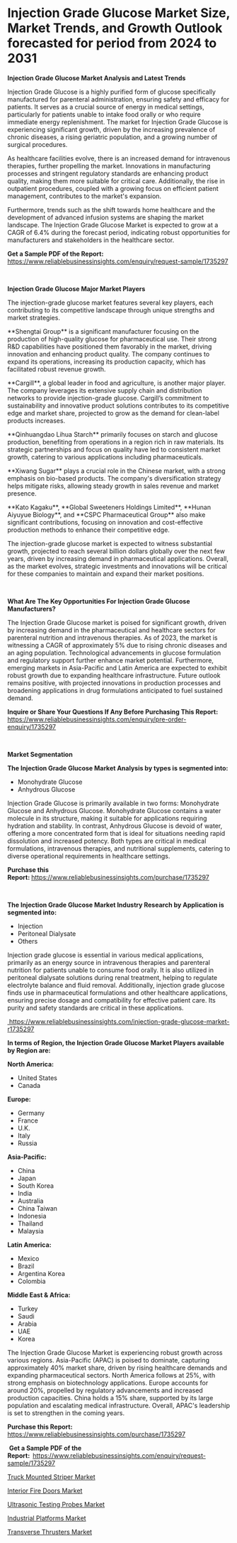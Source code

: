 <p><h1>Injection Grade Glucose Market Size, Market Trends, and Growth Outlook forecasted for period from 2024 to 2031</h1></p><p><strong>Injection Grade Glucose Market Analysis and Latest Trends</strong></p>
<p><p>Injection Grade Glucose is a highly purified form of glucose specifically manufactured for parenteral administration, ensuring safety and efficacy for patients. It serves as a crucial source of energy in medical settings, particularly for patients unable to intake food orally or who require immediate energy replenishment. The market for Injection Grade Glucose is experiencing significant growth, driven by the increasing prevalence of chronic diseases, a rising geriatric population, and a growing number of surgical procedures.</p><p>As healthcare facilities evolve, there is an increased demand for intravenous therapies, further propelling the market. Innovations in manufacturing processes and stringent regulatory standards are enhancing product quality, making them more suitable for critical care. Additionally, the rise in outpatient procedures, coupled with a growing focus on efficient patient management, contributes to the market's expansion.</p><p>Furthermore, trends such as the shift towards home healthcare and the development of advanced infusion systems are shaping the market landscape. The Injection Grade Glucose Market is expected to grow at a CAGR of 6.4% during the forecast period, indicating robust opportunities for manufacturers and stakeholders in the healthcare sector.</p></p>
<p><strong>Get a Sample PDF of the Report:&nbsp;</strong> <a href="https://www.reliablebusinessinsights.com/enquiry/request-sample/1735297?utm_campaign=1119&utm_medium=2&utm_source=Github&utm_content=ia&utm_term=18112024&utm_id=injection-grade-glucose">https://www.reliablebusinessinsights.com/enquiry/request-sample/1735297</a></p>
<p>&nbsp;</p>
<p><strong>Injection Grade Glucose Major Market Players</strong></p>
<p><p>The injection-grade glucose market features several key players, each contributing to its competitive landscape through unique strengths and market strategies. </p><p>**Shengtai Group** is a significant manufacturer focusing on the production of high-quality glucose for pharmaceutical use. Their strong R&D capabilities have positioned them favorably in the market, driving innovation and enhancing product quality. The company continues to expand its operations, increasing its production capacity, which has facilitated robust revenue growth.</p><p>**Cargill**, a global leader in food and agriculture, is another major player. The company leverages its extensive supply chain and distribution networks to provide injection-grade glucose. Cargill’s commitment to sustainability and innovative product solutions contributes to its competitive edge and market share, projected to grow as the demand for clean-label products increases.</p><p>**Qinhuangdao Lihua Starch** primarily focuses on starch and glucose production, benefiting from operations in a region rich in raw materials. Its strategic partnerships and focus on quality have led to consistent market growth, catering to various applications including pharmaceuticals.</p><p>**Xiwang Sugar** plays a crucial role in the Chinese market, with a strong emphasis on bio-based products. The company's diversification strategy helps mitigate risks, allowing steady growth in sales revenue and market presence.</p><p>**Kato Kagaku**, **Global Sweeteners Holdings Limited**, **Hunan Aiyuyue Biology**, and **CSPC Pharmaceutical Group** also make significant contributions, focusing on innovation and cost-effective production methods to enhance their competitive edge. </p><p>The injection-grade glucose market is expected to witness substantial growth, projected to reach several billion dollars globally over the next few years, driven by increasing demand in pharmaceutical applications. Overall, as the market evolves, strategic investments and innovations will be critical for these companies to maintain and expand their market positions.</p></p>
<p>&nbsp;</p>
<p><strong>What Are The Key Opportunities For Injection Grade Glucose Manufacturers?</strong></p>
<p><p>The Injection Grade Glucose market is poised for significant growth, driven by increasing demand in the pharmaceutical and healthcare sectors for parenteral nutrition and intravenous therapies. As of 2023, the market is witnessing a CAGR of approximately 5% due to rising chronic diseases and an aging population. Technological advancements in glucose formulation and regulatory support further enhance market potential. Furthermore, emerging markets in Asia-Pacific and Latin America are expected to exhibit robust growth due to expanding healthcare infrastructure. Future outlook remains positive, with projected innovations in production processes and broadening applications in drug formulations anticipated to fuel sustained demand.</p></p>
<p><strong>Inquire or Share Your Questions If Any Before Purchasing This Report:</strong> <a href="https://www.reliablebusinessinsights.com/enquiry/pre-order-enquiry/1735297?utm_campaign=1119&utm_medium=2&utm_source=Github&utm_content=ia&utm_term=18112024&utm_id=injection-grade-glucose">https://www.reliablebusinessinsights.com/enquiry/pre-order-enquiry/1735297</a></p>
<p>&nbsp;</p>
<p><strong>Market Segmentation</strong></p>
<p><strong>The Injection Grade Glucose Market Analysis by types is segmented into:</strong></p>
<p><ul><li>Monohydrate Glucose</li><li>Anhydrous Glucose</li></ul></p>
<p><p>Injection Grade Glucose is primarily available in two forms: Monohydrate Glucose and Anhydrous Glucose. Monohydrate Glucose contains a water molecule in its structure, making it suitable for applications requiring hydration and stability. In contrast, Anhydrous Glucose is devoid of water, offering a more concentrated form that is ideal for situations needing rapid dissolution and increased potency. Both types are critical in medical formulations, intravenous therapies, and nutritional supplements, catering to diverse operational requirements in healthcare settings.</p></p>
<p><strong>Purchase this Report:&nbsp;</strong><a href="https://www.reliablebusinessinsights.com/purchase/1735297?utm_campaign=1119&utm_medium=2&utm_source=Github&utm_content=ia&utm_term=18112024&utm_id=injection-grade-glucose">https://www.reliablebusinessinsights.com/purchase/1735297</a></p>
<p>&nbsp;</p>
<p><strong>The Injection Grade Glucose Market Industry Research by Application is segmented into:</strong></p>
<p><ul><li>Injection</li><li>Peritoneal Dialysate</li><li>Others</li></ul></p>
<p><p>Injection grade glucose is essential in various medical applications, primarily as an energy source in intravenous therapies and parenteral nutrition for patients unable to consume food orally. It is also utilized in peritoneal dialysate solutions during renal treatment, helping to regulate electrolyte balance and fluid removal. Additionally, injection grade glucose finds use in pharmaceutical formulations and other healthcare applications, ensuring precise dosage and compatibility for effective patient care. Its purity and safety standards are critical in these applications.</p></p>
<p><a href="https://www.reliablebusinessinsights.com/injection-grade-glucose-market-r1735297?utm_campaign=1119&utm_medium=2&utm_source=Github&utm_content=ia&utm_term=18112024&utm_id=injection-grade-glucose">&nbsp;https://www.reliablebusinessinsights.com/injection-grade-glucose-market-r1735297</a></p>
<p><strong>In terms of Region, the Injection Grade Glucose Market Players available by Region are:</strong></p>
<p>
    <p> <strong> North America: </strong>
        <ul>
            <li>United States</li>
            <li>Canada</li>
        </ul>
        </p> 
    <p> <strong> Europe: </strong>
        <ul>
            <li>Germany</li>
            <li>France</li>
            <li>U.K.</li>
            <li>Italy</li>
            <li>Russia</li>
        </ul>
        </p> 
    <p> <strong> Asia-Pacific: </strong>
        <ul>
            <li>China</li>
            <li>Japan</li>
            <li>South Korea</li>
            <li>India</li>
            <li>Australia</li>
            <li>China Taiwan</li>
            <li>Indonesia</li>
            <li>Thailand</li>
            <li>Malaysia</li>
        </ul>
        </p> 
    <p> <strong> Latin America: </strong>
        <ul>
            <li>Mexico</li>
            <li>Brazil</li>
            <li>Argentina Korea</li>
            <li>Colombia</li>
        </ul>
        </p> 
    <p> <strong> Middle East & Africa: </strong>
        <ul>
            <li>Turkey</li>
            <li>Saudi</li>
            <li>Arabia</li>
            <li>UAE</li>
            <li>Korea</li>
        </ul>
    </p>
    </p>
<p><p>The Injection Grade Glucose Market is experiencing robust growth across various regions. Asia-Pacific (APAC) is poised to dominate, capturing approximately 40% market share, driven by rising healthcare demands and expanding pharmaceutical sectors. North America follows at 25%, with strong emphasis on biotechnology applications. Europe accounts for around 20%, propelled by regulatory advancements and increased production capacities. China holds a 15% share, supported by its large population and escalating medical infrastructure. Overall, APAC's leadership is set to strengthen in the coming years.</p></p>
<p><strong>Purchase this Report: </strong><a href="https://www.reliablebusinessinsights.com/purchase/1735297?utm_campaign=1119&utm_medium=2&utm_source=Github&utm_content=ia&utm_term=18112024&utm_id=injection-grade-glucose">https://www.reliablebusinessinsights.com/purchase/1735297</a></p>
<p>&nbsp;<strong>Get a Sample PDF of the Report:&nbsp;&nbsp;</strong><a href="https://www.reliablebusinessinsights.com/enquiry/request-sample/1735297?utm_campaign=1119&utm_medium=2&utm_source=Github&utm_content=ia&utm_term=18112024&utm_id=injection-grade-glucose">https://www.reliablebusinessinsights.com/enquiry/request-sample/1735297</a></p>
<p><strong></strong></p>
<p><p><a href="https://www.linkedin.com/pulse/pulse-truck-mounted-striper-rhythms-change-market-resonance-evole?utm_campaign=1119&utm_medium=2&utm_source=Github&utm_content=ia&utm_term=18112024&utm_id=injection-grade-glucose">Truck Mounted Striper Market</a></p><p><a href="https://www.linkedin.com/pulse/interior-fire-doors-market-industry-landscape-growth-trajectories-5mn9e?utm_campaign=1119&utm_medium=2&utm_source=Github&utm_content=ia&utm_term=18112024&utm_id=injection-grade-glucose">Interior Fire Doors Market</a></p><p><a href="https://issuu.com/reportprime-2/docs/ultrasonic-testing-probes-market-si_12c9a5e0332d29?utm_campaign=1119&utm_medium=2&utm_source=Github&utm_content=ia&utm_term=18112024&utm_id=injection-grade-glucose">Ultrasonic Testing Probes Market</a></p><p><a href="https://issuu.com/reportprime-2/docs/industrial-platforms-market-size-20_d2fb27b2bae176?utm_campaign=1119&utm_medium=2&utm_source=Github&utm_content=ia&utm_term=18112024&utm_id=injection-grade-glucose">Industrial Platforms Market</a></p><p><a href="https://www.linkedin.com/pulse/transverse-thrusters-industry-sector-market-dynamics-future-pcjfe?utm_campaign=1119&utm_medium=2&utm_source=Github&utm_content=ia&utm_term=18112024&utm_id=injection-grade-glucose">Transverse Thrusters Market</a></p></p>